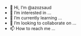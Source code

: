 - 👋 Hi, I’m @azozsaud
- 👀 I’m interested in ...
- 🌱 I’m currently learning ...
- 💞️ I’m looking to collaborate on ...
- 📫 How to reach me ...

<!---
azozsaud/azozsaud is a ✨ special ✨ repository because its `README.md` (this file) appears on your GitHub profile.
You can click the Preview link to take a look at your changes.
--->
